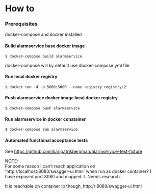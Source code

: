 # How to
### Prerequisites
docker-compose and docker installed
#### Build alarmservice base docker image
```shell
$ docker-compose build alarmservice 
``` 
docker-compose will by default use docker-compose.yml file  

#### Run local docker registry
```shell
$ docker run -d -p 5000:5000 --name registry registry:2
```

#### Push alarmservice docker image local docker registry
```shell
$ docker-compose push alarmservice
```
#### Run alarmservice in docker conatainer
```shell
$ docker-compose run alarmservice
```
#### Automated functional acceptance tests
See https://github.com/karlpatrikbergman/alarmservice-test-fixture

NOTE:   
For some reason I can't reach application on 'http://localhost:8080/swagger-ui.html'
 when run as docker container?
I have exposed port 8080 and mapped it. Needs research.

It is reachable on container ip though, http://<container-ip>:8080/swagger-ui.html
